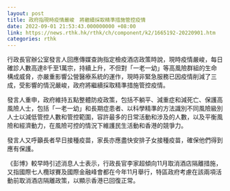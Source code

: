 ```yaml
---
layout: post
title: 政府指現時疫情嚴峻　將繼續採取精準措施管控疫情
date: 2022-09-01 21:53:43.000000000 +08:00
link: https://news.rthk.hk/rthk/ch/component/k2/1665192-20220901.htm
categories: rthk
---
```


行政長官辦公室發言人回應傳媒查詢指定檢疫酒店政策時說，現時疫情嚴峻，每日確診人數高達8千至1萬宗，持續上升，不但對「一老一幼」等高風險群組的生命構成威脅，亦嚴重影響公營醫療系統的運作，現時非緊急服務已因疫情削減了三成，受影響的情況嚴峻，政府將繼續採取精準措施管控疫情。

發言人重申，政府維持五點整體防疫政策，包括不躺平、減重症和減死亡、保護高風險人士，包括「一老一幼」和長期症患者、以科學精準的方法識別不同風險級別人士以減低管控人數和管控範圍，容許最多的日常活動和涉及的人數，以及平衡風險和經濟動力，在風險可控的情況下維護民生活動和香港的競爭力。

發言人又呼籲長者早日接種疫苗，家長亦應盡快安排子女接種疫苗，確保他們得到應有保護。

《彭博》較早時引述消息人士表示，行政長官李家超傾向11月取消酒店隔離措施，又指國際七人欖球賽及國際金融峰會都在今年11月舉行，特區政府考慮在該兩項活動前取消酒店隔離政策，以顯示香港已回復正常。
